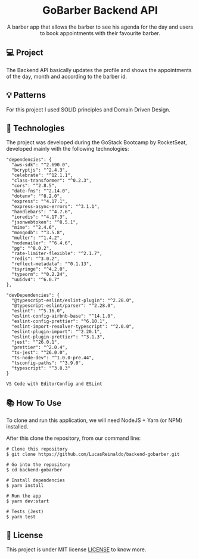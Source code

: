 <h1 align="center">GoBarber Backend API</h1>
<p align="center">A barber app that allows the barber to see his agenda for the day and users to book appointments with their favourite barber.</p>

## 💻 Project

The Backend API basically updates the profile and shows the appointments of the day, month and according to the barber id.

## 💡 Patterns

For this project I used SOLID principles and Domain Driven Design.

## 🚀 Technologies

The project was developed during the GoStack Bootcamp by RocketSeat, developed mainly with the following technologies:

```
"dependencies": {
  "aws-sdk": "^2.690.0",
  "bcryptjs": "^2.4.3",
  "celebrate": "^12.1.1",
  "class-transformer": "^0.2.3",
  "cors": "^2.8.5",
  "date-fns": "^2.14.0",
  "dotenv": "^8.2.0",
  "express": "^4.17.1",
  "express-async-errors": "^3.1.1",
  "handlebars": "^4.7.6",
  "ioredis": "^4.17.3",
  "jsonwebtoken": "^8.5.1",
  "mime": "^2.4.6",
  "mongodb": "^3.5.8",
  "multer": "^1.4.2",
  "nodemailer": "^6.4.6",
  "pg": "^8.0.2",
  "rate-limiter-flexible": "^2.1.7",
  "redis": "^3.0.2",
  "reflect-metadata": "^0.1.13",
  "tsyringe": "^4.2.0",
  "typeorm": "^0.2.24",
  "uuidv4": "^6.0.7"
},

"devDependencies": {
  "@typescript-eslint/eslint-plugin": "^2.28.0",
  "@typescript-eslint/parser": "^2.28.0",
  "eslint": "^5.16.0",
  "eslint-config-airbnb-base": "^14.1.0",
  "eslint-config-prettier": "^6.10.1",
  "eslint-import-resolver-typescript": "^2.0.0",
  "eslint-plugin-import": "^2.20.1",
  "eslint-plugin-prettier": "^3.1.3",
  "jest": "^26.0.1",
  "prettier": "^2.0.4",
  "ts-jest": "^26.0.0",
  "ts-node-dev": "^1.0.0-pre.44",
  "tsconfig-paths": "^3.9.0",
  "typescript": "^3.8.3"
}

VS Code with EditorConfig and ESLint
```

## 📚 How To Use

To clone and run this application, we will need NodeJS + Yarn (or NPM) installed.

After this clone the repository, from our command line:

```
# Clone this repository
$ git clone https://github.com/LucasReinaldo/backend-gobarber.git

# Go into the repository
$ cd backend-gobarber

# Install dependencies
$ yarn install

# Run the app
$ yarn dev:start

# Tests (Jest)
$ yarn test
```

## 📖 License

This project is under MIT license [LICENSE](LICENSE.md) to know more.
